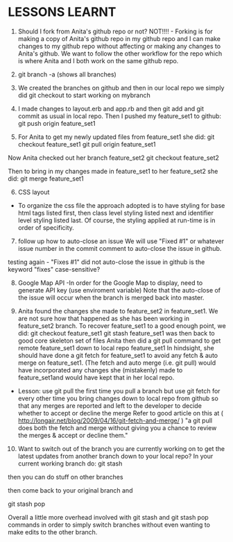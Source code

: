 LESSONS LEARNT
==============

1. Should I fork from Anita's github repo or not?
NOT!!!! - Forking is for making a copy of Anita's github repo in my github repo
and I can make changes to my github repo without affecting or making any changes to Anita's github.
We want to follow the other workflow for the repo which is where Anita and I both work on the 
same github repo.

2. git branch -a  (shows all branches)

3. We created the branches on github
and then in our local repo we simply did
git checkout <mybranch>
to start working on mybranch

4. I made changes to layout.erb and app.rb and then git add and git commit as usual in local repo.
Then I pushed my feature_set1 to github:
git push origin feature_set1

5. For Anita to get my newly updated files from feature_set1 she did:
git checkout feature_set1
git pull origin feature_set1

 Now Anita checked out her branch feature_set2
git checkout feature_set2

 Then to bring in my changes made in feature_set1 to her feature_set2 she did:
git merge feature_set1

6. CSS layout 
- To organize the css file the approach adopted is to have styling for base html tags listed first,
then class level styling listed next 
and identifier level styling listed last.
Of course, the styling applied at run-time is in order of specificity.

7. follow up 
how to auto-close an issue
We will use "Fixed #1" or whatever issue number in the commit comment to auto-close the issue in github.

testing again - "Fixes #1" did not auto-close the issue in github
is the keyword "fixes" case-sensitive?

8. Google Map API
-In order for the Google Map to display, need to generate API key (use enviroment variable)
Note that the auto-close of the issue will occur when the branch is merged back into master.

9. Anita found the changes she made to feature_set2 in feature_set1. We are not sure how that happened as she has been working in feature_set2 branch.
To recover feature_set1 to a good enough point, we did:
git checkout feature_set1
git stash
feature_set1 was then back to good core skeleton set of files
Anita then did a git pull command to get remote feature_set1 down to local repo feature_set1
In hindsight, she should have done a git fetch for feature_set1 to avoid any fetch & auto merge on feature_set1.
(The fetch and auto merge (i.e. git pull) would have incorporated any changes she (mistakenly) made to feature_set1and would have kept that in her local repo.
- Lesson: use git pull the first time you pull a branch
but use git fetch for every other time you bring changes down to local repo from github
so that any merges are reported and left to the developer to decide whether to accept or decline the merge
Refer to good article on this at ( http://longair.net/blog/2009/04/16/git-fetch-and-merge/ )
"a git pull does both the fetch and merge without giving you a chance to review the merges & accept or decline them."

10. Want to switch out of the branch you are currently working on to get the latest updates from another branch down to your local repo?
In your current working branch do:
git stash

then you can do stuff on other branches

then come back to your original branch and

git stash pop

Overall a little more overhead involved with git stash and git stash pop commands in order to simply switch branches without even wanting to make edits to the other branch.


